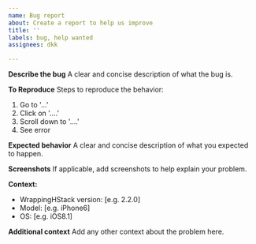 ```yaml
---
name: Bug report
about: Create a report to help us improve
title: ''
labels: bug, help wanted
assignees: dkk

---
```


**Describe the bug**
A clear and concise description of what the bug is.

**To Reproduce**
Steps to reproduce the behavior:
1. Go to '...'
2. Click on '....'
3. Scroll down to '....'
4. See error

**Expected behavior**
A clear and concise description of what you expected to happen.

**Screenshots**
If applicable, add screenshots to help explain your problem.

**Context:**
 - WrappingHStack version: [e.g. 2.2.0]
 - Model: [e.g. iPhone6]
 - OS: [e.g. iOS8.1]

**Additional context**
Add any other context about the problem here.
